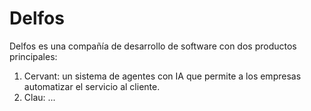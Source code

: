 # Delfos

Delfos es una compañía de desarrollo de software con dos productos principales:
1. Cervant: un sistema de agentes con IA que permite a los empresas automatizar el servicio al cliente.
2. Clau: ...
